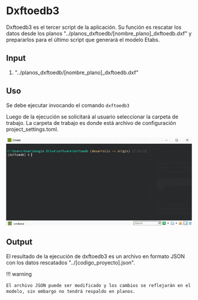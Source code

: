 # Dxftoedb3

Dxftoedb3 es el tercer script de la aplicación. Su función es rescatar los datos desde los planos "../planos_dxftoedb/[nombre_plano]\_dxftoedb.dxf" y prepararlos para el último script que generará el modelo Etabs.

## Input

1. "../planos_dxftoedb/[nombre_plano]\_dxftoedb.dxf"

## Uso

Se debe ejecutar invocando el comando <code>dxftoedb3</code>

Luego de la ejecución se solicitará al usuario seleccionar la carpeta de trabajo. La carpeta de trabajo es donde está archivo de configuración project_settings.toml.

![dxftoedb3](../images/dxftoedb3.gif)

## Output

El resultado de la ejecución de dxftoedb3 es un archivo en formato JSON con los datos rescatados "../[codigo_proyecto].json".

!!! warning

    El archivo JSON puede ser modificado y los cambios se reflejarán en el modelo, sin embargo no tendrá respaldo en planos.
